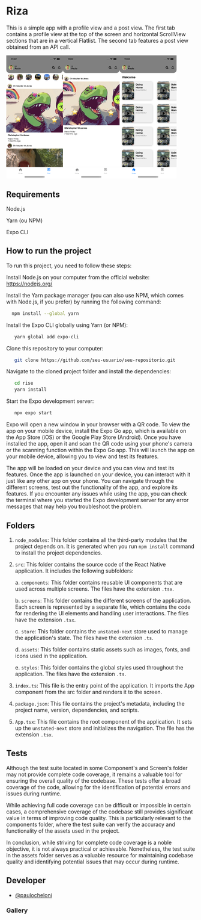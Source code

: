 ﻿# Riza

This is a simple app with a profile view and a post view. The first tab contains a profile view at the top of the screen and horizontal ScrollView sections that are in a vertical Flatlist. The second tab features a post view obtained from an API call.

<div style="display:flex;">
  <img src="simulator_screenshot_2E011A7F-F600-4563-BC3D-625AD62CD455.png" style="width:30%;">
  <img src="simulator_screenshot_535E5B6D-536C-40B3-8C18-B3F94651CFA9.png" style="width:30%;">
  <img src="simulator_screenshot_6B91C6EE-1BE6-4ECA-8DE3-6150483ACEA4.png" style="width:30%;">

</div>

## Requirements

Node.js

Yarn (ou NPM)

Expo CLI
  
 
## How to run the project
To run this project, you need to follow these steps:

Install Node.js on your computer from the official website: https://nodejs.org/

Install the Yarn package manager (you can also use NPM, which comes with Node.js, if you prefer) by running the following command:

```bash
  npm install --global yarn 
```
Install the Expo CLI globally using Yarn (or NPM):
```bash
   yarn global add expo-cli
```
Clone this repository to your computer:
```bash
   git clone https://github.com/seu-usuario/seu-repositorio.git
```
Navigate to the cloned project folder and install the dependencies:
```bash
   cd rise
   yarn install
```
Start the Expo development server:
```bash
   npx expo start
```
Expo will open a new window in your browser with a QR code. To view the app on your mobile device, install the Expo Go app, which is available on the App Store (iOS) or the Google Play Store (Android). Once you have installed the app, open it and scan the QR code using your phone's camera or the scanning function within the Expo Go app. This will launch the app on your mobile device, allowing you to view and test its features.

The app will be loaded on your device and you can view and test its features. Once the app is launched on your device, you can interact with it just like any other app on your phone. You can navigate through the different screens, test out the functionality of the app, and explore its features. If you encounter any issues while using the app, you can check the terminal where you started the Expo development server for any error messages that may help you troubleshoot the problem.


## Folders

1. `node_modules`: This folder contains all the third-party modules that the project depends on. It is generated when you run `npm install` command to install the project dependencies.

2. `src`: This folder contains the source code of the React Native application. It includes the following subfolders:

    a. `components`: This folder contains reusable UI components that are used across multiple screens. The files have the extension `.tsx`.

    b. `screens`: This folder contains the different screens of the application. Each screen is represented by a separate file, which contains the code for rendering the UI elements and handling user interactions. The files have the extension `.tsx`.

    c. `store`: This folder contains the `unstated-next` store used to manage the application's state. The files have the extension `.ts`.

    d. `assets`: This folder contains static assets such as images, fonts, and icons used in the application.

    e. `styles`: This folder contains the global styles used throughout the application. The files have the extension `.ts`.

3. `index.ts`: This file is the entry point of the application. It imports the App component from the src folder and renders it to the screen.

4. `package.json`: This file contains the project's metadata, including the project name, version, dependencies, and scripts.

5. `App.tsx`: This file contains the root component of the application. It sets up the `unstated-next` store and initializes the navigation. The file has the extension `.tsx`.

## Tests

Although the test suite located in some Component's  and Screen's folder may not provide complete code coverage, it remains a valuable tool for ensuring the overall quality of the codebase. These tests offer a broad coverage of the code, allowing for the identification of potential errors and issues during runtime.

While achieving full code coverage can be difficult or impossible in certain cases, a comprehensive coverage of the codebase still provides significant value in terms of improving code quality. This is particularly relevant to the components folder, where the test suite can verify the accuracy and functionality of the assets used in the project.

In conclusion, while striving for complete code coverage is a noble objective, it is not always practical or achievable. Nonetheless, the test suite in the assets folder serves as a valuable resource for maintaining codebase quality and identifying potential issues that may occur during runtime.



## Developer

- [@paulocheloni](https://github.com/paulocheloni)

### Gallery ### 



